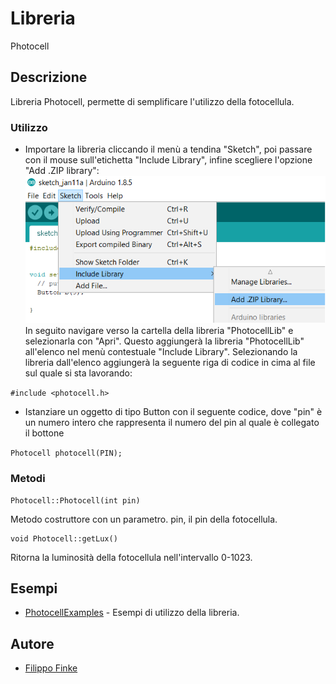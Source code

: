 # Libreria

Photocell

## Descrizione

Libreria Photocell, permette di semplificare l'utilizzo della fotocellula.

### Utilizzo
- Importare la libreria cliccando il menù a tendina "Sketch", poi passare con il mouse sull'etichetta "Include Library", infine scegliere l'opzione "Add .ZIP library":
![Add .ZIP library](../../Images/add_zip_library.png)
In seguito navigare verso la cartella della libreria "PhotocellLib" e selezionarla con "Apri". Questo aggiungerà la libreria "PhotocellLib" all'elenco nel menù contestuale "Include Library". Selezionando la libreria dall'elenco aggiungerà la seguente riga di codice in cima al file sul quale si sta lavorando:

```#include <photocell.h>```

- Istanziare un oggetto di tipo Button con il seguente codice, dove "pin" è un numero intero che rappresenta il numero del pin al quale è collegato il bottone

```Photocell photocell(PIN);```

### Metodi

```
Photocell::Photocell(int pin)
```
Metodo costruttore con un parametro.
pin, il pin della fotocellula.

```
void Photocell::getLux()
```
Ritorna la luminosità della fotocellula nell'intervallo 0-1023.

## Esempi

* [PhotocellExamples](examples) - Esempi di utilizzo della libreria.


## Autore
* [Filippo Finke](https://github.com/filippofinke)
